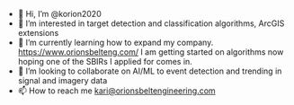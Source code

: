 - 👋 Hi, I’m @korion2020
- 👀 I’m interested in target detection and classification algorithms, ArcGIS extensions
- 🌱 I’m currently learning how to expand my company. https://www.orionsbelteng.com/ I am getting started on algorithms now hoping one of the SBIRs I applied for comes in.
- 💞️ I’m looking to collaborate on AI/ML to event detection and trending in signal and imagery data
- 📫 How to reach me kari@orionsbeltengineering.com 

<!---
korion2020/korion2020 is a ✨ special ✨ repository because its `README.md` (this file) appears on your GitHub profile.
You can click the Preview link to take a look at your changes.
--->
